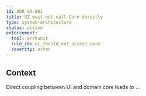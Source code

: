 ```yaml
---
id: ADR-SA-001
title: UI must not call Core directly
type: system-architecture
status: active
enforcement:
  tool: archunit
  rule_id: ui_should_not_access_core
  severity: error
---
```

## Context
Direct coupling between UI and domain core leads to …
